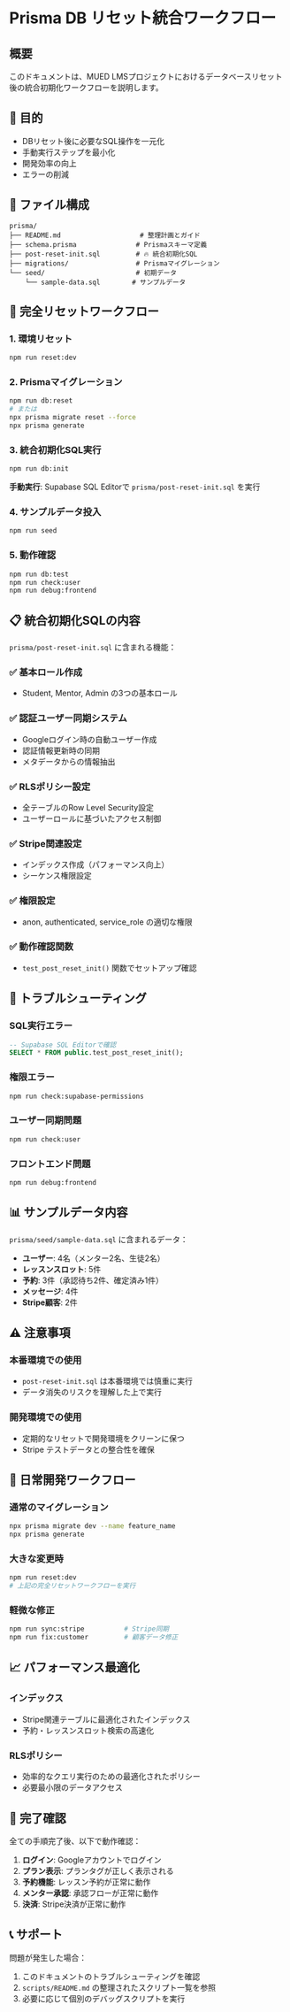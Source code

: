 # Prisma DB リセット統合ワークフロー

## 概要

このドキュメントは、MUED LMSプロジェクトにおけるデータベースリセット後の統合初期化ワークフローを説明します。

## 🎯 目的

- DBリセット後に必要なSQL操作を一元化
- 手動実行ステップを最小化
- 開発効率の向上
- エラーの削減

## 📁 ファイル構成

```
prisma/
├── README.md                    # 整理計画とガイド
├── schema.prisma               # Prismaスキーマ定義
├── post-reset-init.sql         # 🔥 統合初期化SQL
├── migrations/                 # Prismaマイグレーション
└── seed/                       # 初期データ
    └── sample-data.sql        # サンプルデータ
```

## 🚀 完全リセットワークフロー

### 1. 環境リセット
```bash
npm run reset:dev
```

### 2. Prismaマイグレーション
```bash
npm run db:reset
# または
npx prisma migrate reset --force
npx prisma generate
```

### 3. 統合初期化SQL実行
```bash
npm run db:init
```
**手動実行**: Supabase SQL Editorで `prisma/post-reset-init.sql` を実行

### 4. サンプルデータ投入
```bash
npm run seed
```

### 5. 動作確認
```bash
npm run db:test
npm run check:user
npm run debug:frontend
```

## 📋 統合初期化SQLの内容

`prisma/post-reset-init.sql` に含まれる機能：

### ✅ 基本ロール作成
- Student, Mentor, Admin の3つの基本ロール

### ✅ 認証ユーザー同期システム
- Googleログイン時の自動ユーザー作成
- 認証情報更新時の同期
- メタデータからの情報抽出

### ✅ RLSポリシー設定
- 全テーブルのRow Level Security設定
- ユーザーロールに基づいたアクセス制御

### ✅ Stripe関連設定
- インデックス作成（パフォーマンス向上）
- シーケンス権限設定

### ✅ 権限設定
- anon, authenticated, service_role の適切な権限

### ✅ 動作確認関数
- `test_post_reset_init()` 関数でセットアップ確認

## 🔧 トラブルシューティング

### SQL実行エラー
```sql
-- Supabase SQL Editorで確認
SELECT * FROM public.test_post_reset_init();
```

### 権限エラー
```bash
npm run check:supabase-permissions
```

### ユーザー同期問題
```bash
npm run check:user
```

### フロントエンド問題
```bash
npm run debug:frontend
```

## 📊 サンプルデータ内容

`prisma/seed/sample-data.sql` に含まれるデータ：

- **ユーザー**: 4名（メンター2名、生徒2名）
- **レッスンスロット**: 5件
- **予約**: 3件（承認待ち2件、確定済み1件）
- **メッセージ**: 4件
- **Stripe顧客**: 2件

## ⚠️ 注意事項

### 本番環境での使用
- `post-reset-init.sql` は本番環境では慎重に実行
- データ消失のリスクを理解した上で実行

### 開発環境での使用
- 定期的なリセットで開発環境をクリーンに保つ
- Stripe テストデータとの整合性を確保

## 🔄 日常開発ワークフロー

### 通常のマイグレーション
```bash
npx prisma migrate dev --name feature_name
npx prisma generate
```

### 大きな変更時
```bash
npm run reset:dev
# 上記の完全リセットワークフローを実行
```

### 軽微な修正
```bash
npm run sync:stripe          # Stripe同期
npm run fix:customer         # 顧客データ修正
```

## 📈 パフォーマンス最適化

### インデックス
- Stripe関連テーブルに最適化されたインデックス
- 予約・レッスンスロット検索の高速化

### RLSポリシー
- 効率的なクエリ実行のための最適化されたポリシー
- 必要最小限のデータアクセス

## 🎉 完了確認

全ての手順完了後、以下で動作確認：

1. **ログイン**: Googleアカウントでログイン
2. **プラン表示**: プランタグが正しく表示される
3. **予約機能**: レッスン予約が正常に動作
4. **メンター承認**: 承認フローが正常に動作
5. **決済**: Stripe決済が正常に動作

## 📞 サポート

問題が発生した場合：

1. このドキュメントのトラブルシューティングを確認
2. `scripts/README.md` の整理されたスクリプト一覧を参照
3. 必要に応じて個別のデバッグスクリプトを実行 